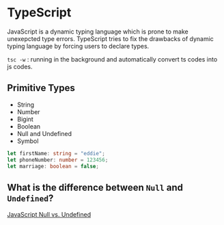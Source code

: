 # TypeScript

JavaScript is a dynamic typing language which is prone to make unexepcted type errors. TypeScript tries to fix the drawbacks of dynamic typing language by forcing users to declare types.

`tsc -w` : running in the background and automatically convert ts codes into js codes.

## Primitive Types

- String
- Number
- Bigint
- Boolean
- Null and Undefined
- Symbol

```typescript
let firstName: string = "eddie";
let phoneNumber: number = 123456;
let marriage: boolean = false;
```

## What is the difference between `Null` and `Undefined`?

[JavaScript Null vs. Undefined](https://codeburst.io/javascript-null-vs-undefined-20f955215a2)

